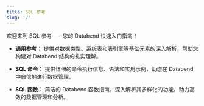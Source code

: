 ```yaml
---
title: SQL 参考
slug: '/'
---
```


欢迎来到 SQL 参考——您的 Databend 快速入门指南！

- **通用参考：** 提供对数据类型、系统表和表引擎等基础元素的深入解析，帮助您构建对 Databend 结构的扎实理解。

- **SQL 命令：** 提供详细的命令执行信息、语法和实用示例，助您在 Databend 中自信地进行数据管理。

- **SQL 函数：** 简洁的 Databend 函数指南，深入解析其多样化的功能，助力高效的数据管理和分析。
